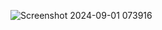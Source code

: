 ![Screenshot 2024-09-01 073916](https://github.com/user-attachments/assets/41900b2b-305c-4b01-b169-8f6d0535f60c)

